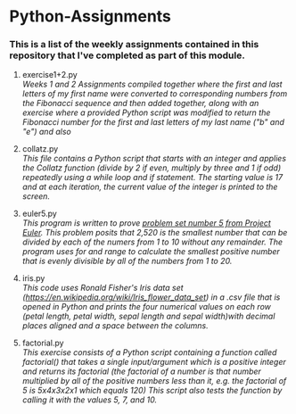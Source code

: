 # Python-Assignments

### This is a list of the weekly assignments contained in this repository that I've completed as part of this module.

1. exercise1+2.py <br>
*Weeks 1 and 2 Assignments compiled together where the first and last letters of my first name were converted to corresponding numbers from the Fibonacci sequence and then added together, along with an exercise where a provided Python script was modified to return the Fibonacci number for the first and last letters of my last name ("b" and "e") and also* 

2. collatz.py <br>
*This file contains a Python script that starts with an integer and applies the Collatz function (divide by 2 if even, multiply by three and 1 if odd) repeatedly using a while loop and if statement. The starting value is 17 and at each iteration, the current value of the integer is printed to the screen.*

3. euler5.py <br>
*This program is written to prove [problem set number 5 from Project Euler](https://projecteuler.net/problem=5). This problem posits that 2,520 is the smallest number that can be divided by each of the numers from 1 to 10 without any remainder. The program uses for and range to calculate the smallest positive number that is evenly divisible by all of the numbers from 1 to 20.*

4. iris.py <br>
*This code uses Ronald Fisher's Iris data set (https://en.wikipedia.org/wiki/Iris_flower_data_set) in a .csv file that is opened in Python and prints the four numerical values on each row (petal length, petal width, sepal length and sepal width)with decimal places aligned and a space between the columns.*


5. factorial.py <br>
*This exercise consists of a Python script containing a function called factorial() that takes a single input/argument which is a positive integer and returns its factorial (the factorial of a number is that number multiplied by all of the positive numbers less than it, e.g. the factorial of 5 is 5x4x3x2x1 which equals 120) This script also tests the function by calling it with the values 5, 7, and 10.*
